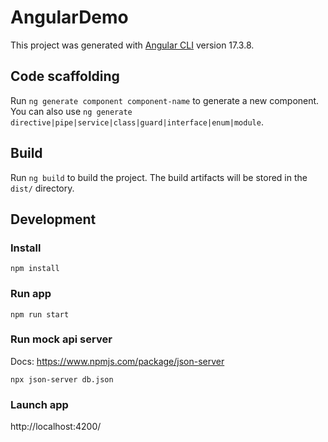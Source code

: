 # AngularDemo

This project was generated with [Angular CLI](https://github.com/angular/angular-cli) version 17.3.8.

## Code scaffolding

Run `ng generate component component-name` to generate a new component. You can also use `ng generate directive|pipe|service|class|guard|interface|enum|module`.

## Build

Run `ng build` to build the project. The build artifacts will be stored in the `dist/` directory.

## Development

### Install

`npm install`

### Run app

`npm run start`

### Run mock api server

Docs: https://www.npmjs.com/package/json-server

`npx json-server db.json`

### Launch app

http://localhost:4200/
